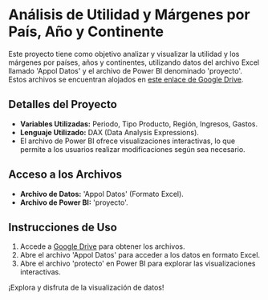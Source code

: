 # Análisis de Utilidad y Márgenes por País, Año y Continente

Este proyecto tiene como objetivo analizar y visualizar la utilidad y los márgenes por países, años y continentes, utilizando datos del archivo Excel llamado 'Appol Datos' y el archivo de Power BI denominado 'proyecto'. Estos archivos se encuentran alojados en [este enlace de Google Drive](https://drive.google.com/drive/folders/1fEHd9rJ-LXyuRoo8dzSRw8p2jftp5-nv?usp=drive_link).

## Detalles del Proyecto

- **Variables Utilizadas:** Periodo, Tipo Producto, Región, Ingresos, Gastos.
- **Lenguaje Utilizado:** DAX (Data Analysis Expressions).
- El archivo de Power BI ofrece visualizaciones interactivas, lo que permite a los usuarios realizar modificaciones según sea necesario.

## Acceso a los Archivos

- **Archivo de Datos:** 'Appol Datos' (Formato Excel).
- **Archivo de Power BI:** 'proyecto'.

## Instrucciones de Uso

1. Accede a [Google Drive](https://drive.google.com/drive/folders/1fEHd9rJ-LXyuRoo8dzSRw8p2jftp5-nv?usp=drive_link) para obtener los archivos.
2. Abre el archivo 'Appol Datos' para acceder a los datos en formato Excel.
3. Abre el archivo 'protecto' en Power BI para explorar las visualizaciones interactivas.

¡Explora y disfruta de la visualización de datos!
